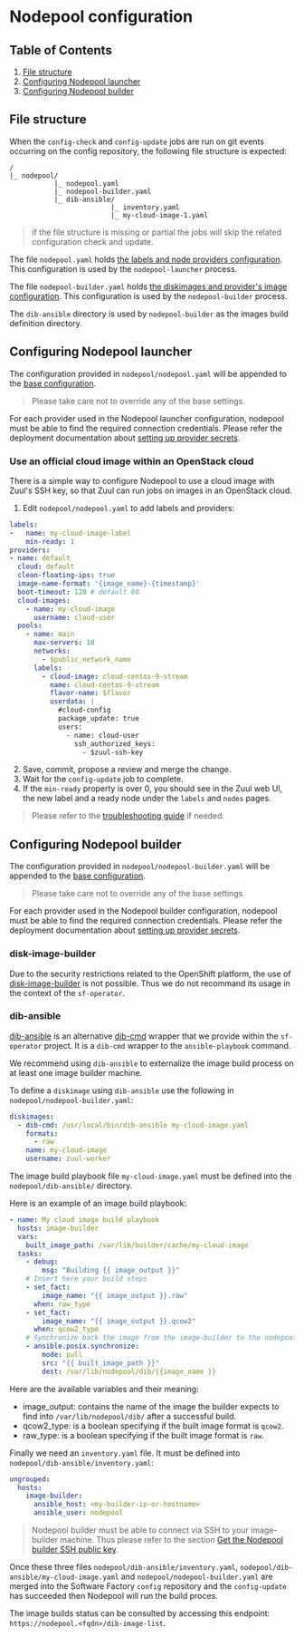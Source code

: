 # Nodepool configuration

## Table of Contents

1. [File structure](#file-structure)
1. [Configuring Nodepool launcher](#configuring-nodepool-launcher)
1. [Configuring Nodepool builder](#configuring-nodepool-builder)

## File structure

When the `config-check` and `config-update` jobs are run on git events occurring on the config repository, the following file structure is expected:

```
/
|_ nodepool/
           |_ nodepool.yaml
	       |_ nodepool-builder.yaml
           |_ dib-ansible/
                         |_ inventory.yaml
                         |_ my-cloud-image-1.yaml
```

> if the file structure is missing or partial the jobs will skip the related configuration check and update.

The file `nodepool.yaml` holds [the labels and node providers configuration](https://zuul-ci.org/docs/nodepool/latest/configuration.html). This configuration is used by the `nodepool-launcher` process.

The file `nodepool-builder.yaml` holds [the diskimages and provider's image configuration](https://zuul-ci.org/docs/nodepool/latest/configuration.html). This configuration is used by the `nodepool-builder` process.

The `dib-ansible` directory is used by `nodepool-builder` as the images build definition directory.

## Configuring Nodepool launcher

The configuration provided in `nodepool/nodepool.yaml` will be appended to the [base configuration](../../controllers/static/nodepool/generate-config.sh).

> Please take care not to override any of the base settings

For each provider used in the Nodepool launcher configuration, nodepool must be able to find the required connection credentials. Please refer the deployment documentation about [setting up provider secrets](../deployment/nodepool#setting-up-provider-secrets).

### Use an official cloud image within an OpenStack cloud

There is a simple way to configure Nodepool to use a cloud image with Zuul's SSH key, so that Zuul can run jobs on images in an OpenStack cloud.

1. Edit `nodepool/nodepool.yaml` to add labels and providers:

```yaml
labels:
-   name: my-cloud-image-label
    min-ready: 1
providers:
- name: default
  cloud: default
  clean-floating-ips: true
  image-name-format: '{image_name}-{timestamp}'
  boot-timeout: 120 # default 60
  cloud-images:
    - name: my-cloud-image
      username: cloud-user
  pools:
    - name: main
      max-servers: 10
      networks:
        - $public_network_name
      labels:
        - cloud-image: cloud-centos-9-stream
          name: cloud-centos-9-stream
          flavor-name: $flavor
          userdata: |
            #cloud-config
            package_update: true
            users:
              - name: cloud-user
                ssh_authorized_keys:
                  - $zuul-ssh-key
```

2. Save, commit, propose a review and merge the change.
3. Wait for the `config-update` job to complete.
4. If the `min-ready` property is over 0, you should see in the Zuul web UI, the new label and
   a ready node under the `labels` and `nodes` pages.

> Please refer to the [troubleshooting guide](../deployment/nodepool#troubleshooting) if needed.

## Configuring Nodepool builder

The configuration provided in `nodepool/nodepool-builder.yaml` will be appended to the [base configuration](../../controllers/static/nodepool/generate-config.sh).

> Please take care not to override any of the base settings

For each provider used in the Nodepool builder configuration, nodepool must be able to find the required connection credentials. Please refer the deployment documentation about [setting up provider secrets](../deployment/nodepool#setting-up-provider-secrets).

### disk-image-builder

Due to the security restrictions related to the OpenShift platform, the use of [disk-image-builder](https://docs.openstack.org/diskimage-builder/) is not possible. Thus we do not recommand its usage in the context of the `sf-operator`.

### dib-ansible

[dib-ansible](../../controllers/static/nodepool/dib-ansible.py) is an alternative [dib-cmd](https://zuul-ci.org/docs/nodepool/latest/configuration.html#attr-diskimages.dib-cmd) wrapper that we provide within the `sf-operator` project. It is a `dib-cmd` wrapper to the `ansible-playbook` command.

We recommend using `dib-ansible` to externalize the image build process on at least one image builder machine.

To define a `diskimage` using `dib-ansible` use the following in `nodepool/nodepool-builder.yaml`:

```yaml
diskimages:
  - dib-cmd: /usr/local/bin/dib-ansible my-cloud-image.yaml
    formats:
      - raw
    name: my-cloud-image
    username: zuul-worker
```

The image build playbook file `my-cloud-image.yaml` must be defined into the `nodepool/dib-ansible/` directory.

Here is an example of an image build playbook:

```yaml
- name: My cloud image build playbook
  hosts: image-builder
  vars:
    built_image_path: /var/lib/builder/cache/my-cloud-image
  tasks:
    - debug:
        msg: "Building {{ image_output }}"
    # Insert here your build steps
    - set_fact:
        image_name: "{{ image_output }}.raw"
      when: raw_type
    - set_fact:
        image_name: "{{ image_output }}.qcow2"
      when: qcow2_type
    # Synchronize back the image from the image-builder to the nodepool-builder
    - ansible.posix.synchronize:
        mode: pull
        src: "{{ built_image_path }}"
        dest: /var/lib/nodepool/dib/{{image_name }}
```

Here are the available variables and their meaning:

- image_output: contains the name of the image the builder expects to find into `/var/lib/nodepool/dib/` after
  a successful build.
- qcow2_type: is a boolean specifying if the built image format is `qcow2`.
- raw_type: is a boolean specifying if the built image format is `raw`.


Finally we need an `inventory.yaml` file. It must be defined into `nodepool/dib-ansible/inventory.yaml`:

```yaml
ungrouped:
  hosts:
    image-builder:
      ansible_host: <my-builder-ip-or-hostname>
      ansible_user: nodepool
```

> Nodepool builder must be able to connect via SSH to your image-builder machine. Thus please refer to the section [Get the Nodepool builder SSH public key](../deployment/nodepool#get-the-builders-ssh-public-key).

Once these three files `nodepool/dib-ansible/inventory.yaml`, `nodepool/dib-ansible/my-cloud-image.yaml` and `nodepool/nodepool-builder.yaml` are merged into the Software Factory `config` repository and the `config-update` has succeeded then Nodepool will run the build proces.

The image builds status can be consulted by accessing this endpoint: `https://nodepool.<fqdn>/dib-image-list`.